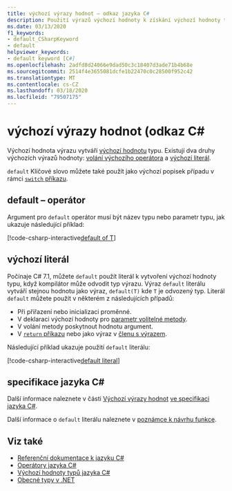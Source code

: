 ```yaml
---
title: výchozí výrazy hodnot – odkaz jazyka C#
description: Použití výrazů výchozí hodnoty k získání výchozí hodnoty typu
ms.date: 03/13/2020
f1_keywords:
- default_CSharpKeyword
- default
helpviewer_keywords:
- default keyword [C#]
ms.openlocfilehash: 2adfd8d24066e9dad50c3c18407d3ade71b4b68e
ms.sourcegitcommit: 2514f4e3655081dcfe1b22470c0c28500f952c42
ms.translationtype: MT
ms.contentlocale: cs-CZ
ms.lasthandoff: 03/18/2020
ms.locfileid: "79507175"
---
```

# <a name="default-value-expressions-c-reference"></a>výchozí výrazy hodnot (odkaz C#

Výchozí hodnota výrazu vytváří [výchozí hodnotu](../builtin-types/default-values.md) typu. Existují dva druhy výchozích výrazů hodnoty: [volání výchozího operátora](#default-operator) a [výchozí literál](#default-literal).

`default` Klíčové slovo můžete také použít jako výchozí popisek případu v rámci [ `switch` příkazu](../keywords/switch.md).

## <a name="default-operator"></a>default – operátor

Argument pro `default` operátor musí být název typu nebo parametr typu, jak ukazuje následující příklad:

[!code-csharp-interactive[default of T](snippets/DefaultOperator.cs#WithOperand)]

## <a name="default-literal"></a>výchozí literál

Počínaje C# 7.1, můžete `default` použít literál k vytvoření výchozí hodnoty typu, když kompilátor může odvodit typ výrazu. Výraz `default` literálu vytváří stejnou hodnotu jako výraz, `default(T)` kde `T` je odvozený typ. Literál `default` můžete použít v některém z následujících případů:

- Při přiřazení nebo inicializaci proměnné.
- V deklaraci výchozí hodnoty pro [parametr volitelné metody](../../methods.md#optional-parameters-and-arguments).
- V volání metody poskytnout hodnotu argument.
- V [ `return` příkazu](../keywords/return.md) nebo jako výraz v [členu s výrazem](../../programming-guide/statements-expressions-operators/expression-bodied-members.md).

Následující příklad ukazuje použití `default` literálu:

[!code-csharp-interactive[default literal](snippets/DefaultOperator.cs#DefaultLiteral)]

## <a name="c-language-specification"></a>specifikace jazyka C#

Další informace naleznete v části [Výchozí výrazy hodnot](~/_csharplang/spec/expressions.md#default-value-expressions) [ve specifikaci jazyka C#](~/_csharplang/spec/introduction.md).

Další informace o `default` literálu naleznete v [poznámce k návrhu funkce](~/_csharplang/proposals/csharp-7.1/target-typed-default.md).

## <a name="see-also"></a>Viz také

- [Referenční dokumentace k jazyku C#](../index.md)
- [Operátory jazyka C#](index.md)
- [Výchozí hodnoty typů jazyka C#](../builtin-types/default-values.md)
- [Obecné typy v .NET](../../../standard/generics/index.md)
